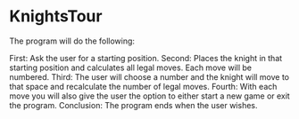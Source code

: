 # KnightsTour

The program will do the following:

First: Ask the user for a starting position.
Second: Places the knight in that starting position and calculates all legal moves. Each move will be numbered.
Third: The user will choose a number and the knight will move to that space and recalculate the number of legal moves.
Fourth: With each move you will also give the user the option to either start a new game or exit the program.
Conclusion: The program ends when the user wishes.
